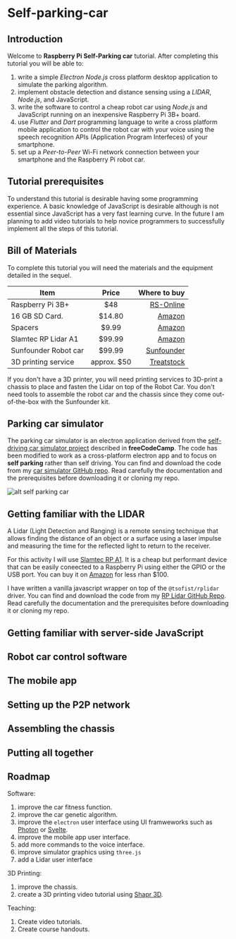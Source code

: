 # Self-parking-car

## Introduction 
Welcome to **Raspberry Pi Self-Parking car** tutorial. After completing this tutorial you will be able to:
1. write a simple *Electron Node.js* cross platform desktop application to simulate the parking algorithm.
2. implement obstacle detection and distance sensing using a *LIDAR*, *Node.js*, and JavaScript.
3. write the software to control a cheap robot car using *Node.js* and JavaScript running on an inexpensive Raspberry Pi 3B+ board.
4. use *Flutter* and *Dart* programming language to write a cross platform mobile application to control the robot car with your voice using the speech recognition APIs (Application Program Interfeces) of your smartphone.
5. set up a *Peer-to-Peer* Wi-Fi network connection between your smartphone and the Raspberry Pi robot car.

## Tutorial prerequisites
To understand this tutorial is desirable having some programming experience. A basic knowledge of JavaScript is desirable although is not essential since JavaScript has a very fast learning curve. In the future I am planning to add video tutorials to help novice programmers to successfully implement all the steps of this tutorial.

## Bill of Materials
To complete this tutorial you will need the materials and the equipment detailed in the sequel.

|         Item         |      Price      |                                  Where to buy                              |
|----------------------|:---------------:|---------------------------------------------------------------------------:|
| Raspberry Pi 3B+     |       $48       | [RS-Online](https://uk.rs-online.com/web/p/raspberry-pi/1373331?sra=pmpn)                    |
| 16 GB SD Card.       |       $14.80    | [Amazon](https://www.amazon.com/Raspberry-Pi-16GB-Preloaded-Noobs/dp/B01H5ZNOYG/)            |                                           
| Spacers              |       $9.99     | [Amazon](https://www.amazon.com/HVAZI-270pcs-Female-Standoff-Assortment/dp/B01N1IUTVT/)      |
| Slamtec RP Lidar A1  |       $99.99    | [Amazon](https://www.amazon.com/Slamtec-RPLIDAR-Scanning-Avoidance-Navigation/dp/B07TJW5SXF) |
| Sunfounder Robot car |       $99.99    | [Sunfounder](https://www.sunfounder.com/products/smart-video-car)                            |
| 3D printing service  |  approx. $50    | [Treatstock](https://www.treatstock.co.uk)                                                   |

If you don't have a 3D printer, you will need printing services to 3D-print a chassis to place and fasten the Lidar on top of the Robot Car. You don't need tools to assemble the robot car and the chassis since they come out-of-the-box with the Sunfounder kit.

## Parking car simulator
The parking car simulator is an electron application derived from the [self-driving car simulator project](https://www.freecodecamp.org/news/self-driving-car-javascript/) described in **freeCodeCamp**. The code has been modified to work as a cross-platform electron app and to focus on **self parking** rather than self driving. You can find and download the code from my [car simulator GitHub repo](https://github.com/gcornetta/car-simulator). Read carefully the documentation and the prerequisites before downloading it or cloning my repo.

![alt self parking car](./screenshots/self-parking.gif "Self parking car simulation")

## Getting familiar with the LIDAR
A Lidar (Light Detection and Ranging) is a remote sensing technique that allows finding the distance of an object or a surface using a laser impulse and measuring the time for the reflected light to return to the receiver.

For this activity I will use [Slamtec RP A1](https://www.slamtec.com/en/Lidar/A1). It is a cheap but performant device that can be easily coneected to a Raspberry Pi using either the GPIO or the USB port. You can buy it on [Amazon](https://www.amazon.com/Slamtec-RPLIDAR-Scanning-Avoidance-Navigation/dp/B07TJW5SXF) for less rhan $100.

I have written a vanilla javascript wrapper on top of the `@tsofist/rplidar` driver. You can find and download the code from my [RP Lidar GitHub Repo](https://github.com/gcornetta/RPLidar). Read carefully the documentation and the prerequisites before downloading it or cloning my repo. 

## Getting familiar with server-side JavaScript

## Robot car control software

## The mobile app

## Setting up the P2P network

## Assembling the chassis

## Putting all together

## Roadmap
Software:
1. improve the car fitness function.
2. improve the car genetic algorithm.
3. improve the `electron` user interface using UI framweworks such as [Photon](http://photonkit.com) or [Svelte](https://svelte.dev).
4. improve the mobile app user interface.
5. add more commands to the voice interface.
6. improve simulator graphics using `three.js`
7. add a Lidar user interface

3D Printing:
1. improve the chassis.
2. create a 3D printing video tutorial using [Shapr 3D](https://www.shapr3d.com).

Teaching:
1. Create video tutorials.
2. Create course handouts.
